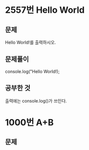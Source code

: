 # 2557번 Hello World

## 문제
Hello World!를 출력하시오.

## 문제풀이
console.log("Hello World!);

## 공부한 것
출력에는 console.log()가 쓰인다.

# 1000번 A+B

## 문제


